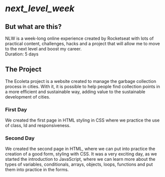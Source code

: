 # _next_level_week_

 <h2> But what are this? </h2>
 NLW is a week-long online experience created by Rocketseat with lots of practical content, challenges, hacks and a project that will allow me to move to the next level and boost my career.<br>
 Duration: 5 days
<h2>The Project</h2>
The Ecoleta project is a website created to manage the garbage collection process in cities. With it, it is possible to help people find collection points in a more efficient and sustainable way, adding value to the sustainable development of cities.

<h3>First Day</h3>

We created the first page in HTML styling in CSS where we practice the use of class, Id and responsiveness.

<h3>Second Day</h3>

We created the second page in HTML, where we can put into practice the creation of a good form, styling with CSS. It was a very exciting day, as we started the introduction to JavaScript, where we can learn more about the types of variables, conditionals, arrays, objects, loops, functions and put them into practice in the forms.
